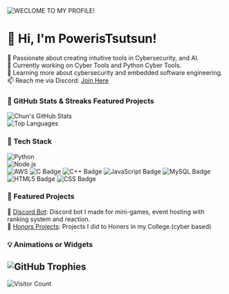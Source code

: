 ![WECLOME TO MY PROFILE!](https://camo.githubusercontent.com/70033d2cce168bb43194510eecf6acad7ea7a59872c1cf091252106f105a39f1/68747470733a2f2f63617073756c652d72656e6465722e76657263656c2e6170702f6170693f747970653d776176696e6726636f6c6f723d6772616469656e74266865696768743d3230302673656374696f6e3d68656164657226746578743d57656c636f6d65253230746f2532304d7925323050726f66696c652126666f6e7453697a653d343026666f6e74416c69676e593d343026616e696d6174696f6e3d66616465496e)


# 👋 Hi, I'm PowerisTsutsun!
🚀 Passionate about creating intuitive tools in Cybersecurity, and AI.  
🎯 Currently working on Cyber Tools and Python Cyber Tools.  
🌱 Learning more about cybersecurity and embedded software engineering.  
📫 Reach me via Discord: [Join Here](https://discord.gg/dqspzJPTTu)  

### 🎨 GitHub Stats & Streaks Featured Projects 
![Chun's GitHub Stats](https://github-readme-stats.vercel.app/api?username=Chungus1310&show_icons=true&theme=dark)  
![Top Languages](https://github-readme-stats.vercel.app/api/top-langs/?username=Chungus1310&layout=compact&theme=dark)  

### 🧰 Tech Stack
![Python](https://img.shields.io/badge/python-3670A0?style=for-the-badge&logo=python&logoColor=ffdd54)  
![Node.js](https://img.shields.io/badge/node.js-6DA55F?style=for-the-badge&logo=node.js&logoColor=white)  
![AWS](https://img.shields.io/badge/AWS-FF9900?style=for-the-badge&logo=amazon-aws&logoColor=white)
![C Badge](https://img.shields.io/badge/C-A8B9CC?logo=c&logoColor=fff&style=for-the-badge)
![C++ Badge](https://img.shields.io/badge/C%2B%2B-00599C?logo=cplusplus&logoColor=fff&style=for-the-badge)
![JavaScript Badge](https://img.shields.io/badge/JavaScript-F7DF1E?logo=javascript&logoColor=000&style=for-the-badge)
![MySQL Badge](https://img.shields.io/badge/MySQL-4479A1?logo=mysql&logoColor=fff&style=for-the-badge)
![HTML5 Badge](https://img.shields.io/badge/HTML5-E34F26?logo=html5&logoColor=fff&style=for-the-badge)
![CSS Badge](https://img.shields.io/badge/CSS-639?logo=css&logoColor=fff&style=for-the-badge)


### 🚀 Featured Projects  
🔹 [Discord Bot](https://github.com/PowerisTsutsun/REAL-BERU): Discord bot I made for mini-games, event hosting with ranking system and reaction.  
🔹 [Honors Projects](https://github.com/PowerisTsutsun/Honors-Programs): Projects I did to Honers in my College.(cyber based)

### 💡 Animations or Widgets
![GitHub Trophies](https://github-profile-trophy.vercel.app/?username=Chungus1310&theme=onedark)
----------------
![Visitor Count](https://komarev.com/ghpvc/?username=Poweristsutsun&color=blue) 
